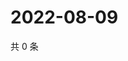 # 2022-08-09

共 0 条

<!-- BEGIN WEIBO -->
<!-- 最后更新时间 Tue Aug 09 2022 22:18:40 GMT+0800 (China Standard Time) -->

<!-- END WEIBO -->
